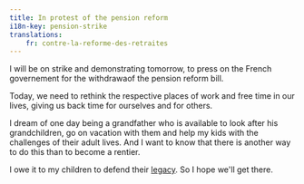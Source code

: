 ```yaml
---
title: In protest of the pension reform
i18n-key: pension-strike
translations:
    fr: contre-la-reforme-des-retraites
---
```


I will be on strike and demonstrating tomorrow, to press on the French governement for the withdrawaof the pension reform bill.

Today, we need to rethink the respective places of work and free time in our lives, giving us back time for ourselves and for others.

I dream of one day being a grandfather who is available to look after his grandchildren, go on vacation with them and help my kids with the challenges of their adult lives. And I want to know that there is another way to do this than to become a rentier.

I owe it to my children to defend their [legacy](/notes/2023-01-legacies/). So I hope we'll get there.
